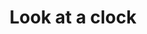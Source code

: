 ---
title: Look at a clock
type: reality-check
tags:
  - reality check
  - lucid dreaming
  - fun while tripping
---